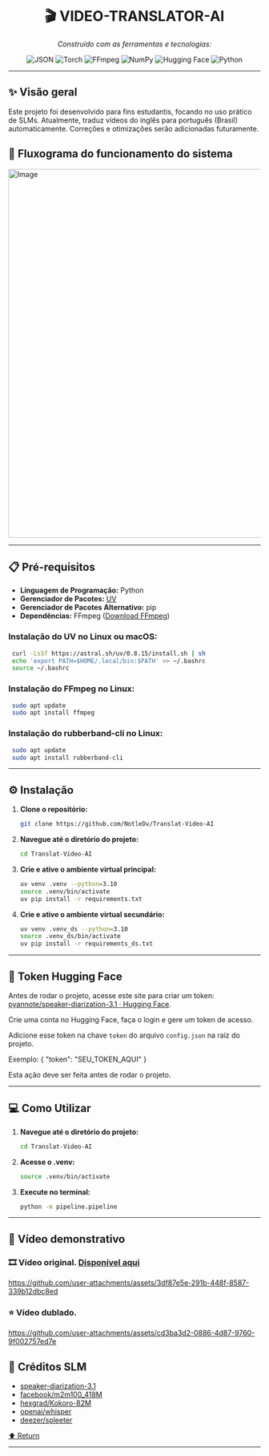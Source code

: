 <div id="top">

<!-- HEADER STYLE: CLASSIC -->
<div align="center">

# 🎬 VIDEO-TRANSLATOR-AI

<em>Construído com as ferramentas e tecnologias:</em>

<img src="https://img.shields.io/badge/JSON-000000.svg?style=flat&logo=JSON&logoColor=white" alt="JSON">
<img src="https://img.shields.io/badge/Torch-1.0-orange?style=flat&logo=PyTorch&logoColor=white" alt="Torch">
<img src="https://img.shields.io/badge/FFmpeg-007808.svg?style=flat&logo=FFmpeg&logoColor=white" alt="FFmpeg">
<img src="https://img.shields.io/badge/NumPy-013243.svg?style=flat&logo=NumPy&logoColor=white" alt="NumPy">
<img src="https://img.shields.io/badge/HuggingFace-FFD21E?style=flat&logo=huggingface&logoColor=black" alt="Hugging Face">
<img src="https://img.shields.io/badge/Python-3776AB.svg?style=flat&logo=Python&logoColor=white" alt="Python">

</div>

---

## ✨ Visão geral
Este projeto foi desenvolvido para fins estudantis, focando no uso prático de SLMs. Atualmente, traduz vídeos do inglês para português (Brasil) automaticamente. Correções e otimizações serão adicionadas futuramente.

## 🔀 Fluxograma do funcionamento do sistema

<img width="736" alt="Image" src="https://github.com/user-attachments/assets/da2559f0-e0ec-4085-ab01-0a03abd07227" />

---

## 📋 Pré-requisitos

- **Linguagem de Programação:** Python
- **Gerenciador de Pacotes:** [UV](https://docs.astral.sh/uv/getting-started/installation/)
- **Gerenciador de Pacotes Alternativo:** pip
- **Dependências:** FFmpeg ([Download FFmpeg](https://www.ffmpeg.org/download.html))

### Instalação do UV no Linux ou macOS:
  ```sh
   curl -LsSf https://astral.sh/uv/0.8.15/install.sh | sh
   echo 'export PATH=$HOME/.local/bin:$PATH' >> ~/.bashrc
   source ~/.bashrc
  ```
### Instalação do FFmpeg no Linux:
  ```sh
   sudo apt update
   sudo apt install ffmpeg
  ```
### Instalação do rubberband-cli no Linux:
  ```sh
   sudo apt update
   sudo apt install rubberband-cli
  ```
---

## ⚙️ Instalação

1. **Clone o repositório:**
    ```sh
    git clone https://github.com/NotleDv/Translat-Video-AI
    ```
2. **Navegue até o diretório do projeto:**
    ```sh
    cd Translat-Video-AI
    ```
3. **Crie e ative o ambiente virtual principal:**
   ```sh
   uv venv .venv --python=3.10
   source .venv/bin/activate
   uv pip install -r requirements.txt
   ```
4. **Crie e ative o ambiente virtual secundário:**
   ```sh
   uv venv .venv_ds --python=3.10
   source .venv_ds/bin/activate
   uv pip install -r requirements_ds.txt
   ```


---

## 🔐 Token Hugging Face

Antes de rodar o projeto, acesse este site para criar um token: [pyannote/speaker-diarization-3.1 · Hugging Face](https://huggingface.co/pyannote/speaker-diarization-3.1).

Crie uma conta no Hugging Face, faça o login e gere um token de acesso.

Adicione esse token na chave `token` do arquivo `config.json` na raiz do projeto.

Exemplo: {
"token": "SEU_TOKEN_AQUI"
}


Esta ação deve ser feita antes de rodar o projeto.

---

## 💻 Como Utilizar

1. **Navegue até o diretório do projeto:**
    ```sh
    cd Translat-Video-AI
    ```
2. **Acesse o .venv:**
    ```sh
    source .venv/bin/activate
    ```
3. **Execute no terminal:**
    ```sh
    python -m pipeline.pipeline
    ```


---

## 🧪 Vídeo demonstrativo

### 🎞️ **Vídeo original**. [Disponível aqui](https://youtu.be/mVYgtzDLZfY?si=PkiNz47DOFW80PyX)
 
https://github.com/user-attachments/assets/3df87e5e-291b-448f-8587-339b12dbc8ed


### ⭐ **Vídeo dublado**.

https://github.com/user-attachments/assets/cd3ba3d2-0886-4d87-9760-9f002757ed7e



## 🏅 Créditos SLM

- [speaker-diarization-3.1](https://huggingface.co/pyannote/speaker-diarization-3.1)
- [facebook/m2m100_418M](https://huggingface.co/facebook/m2m100_418M)
- [hexgrad/Kokoro-82M](https://huggingface.co/hexgrad/Kokoro-82M)
- [openai/whisper](https://github.com/openai/whisper)
- [deezer/spleeter](https://github.com/deezer/spleeter)


<div align="left"><a href="#top">⬆ Return</a></div>

---


